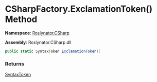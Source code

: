 # CSharpFactory\.ExclamationToken\(\) Method

**Namespace**: [Roslynator.CSharp](../../README.md)

**Assembly**: Roslynator\.CSharp\.dll

```csharp
public static SyntaxToken ExclamationToken()
```

### Returns

[SyntaxToken](https://docs.microsoft.com/en-us/dotnet/api/microsoft.codeanalysis.syntaxtoken)

